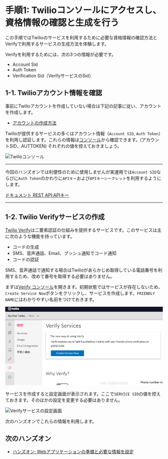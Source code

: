 # 手順1: Twilioコンソールにアクセスし、資格情報の確認と生成を行う

この手順ではTwilioのサービスを利用するために必要な資格情報の確認方法とVerifyで利用するサービスの生成方法を体験します。

Verifyを利用するためには、次の3つの情報が必要です。

- Account Sid
- Auth Token
- Verification Sid（VerifyサービスのSid）

## 1-1. Twilioアカウント情報を確認

事前にTwilioアカウントを作成していない場合は下記の記事に従い、アカウントを作成します。

- [アカウントの作成方法](https://www.twilio.com/blog/how-to-create-twilio-account-jp)

Twilioが提供するサービスの多くはアカウント情報（`Account SID`, `Auth Token`）を利用し認証します。これらの情報は[コンソール](https://jp.twilio.com/console)から確認できます。(アカウントSID、AUTTOKEN) それぞれの値を控えておきましょう。

![Twilioコンソール](../assets/01-twilio-console.png)

----

今回のハンズオンでは利便性のために使用しませんが実運用では`Account SID`ならびに`Auth Token`のかわりに`APIキー`および`APIキーシークレット`を利用するようにします。

[ドキュメント REST API:APIキー](https://jp.twilio.com/docs/iam/keys/api-key-resource)

---


## 1-2. Twilio Verifyサービスの作成

[Twilio Verify](https://jp.twilio.com/verify)は二要素認証の仕組みを提供するサービスです。このサービスは主に次のような機能を持っています。

- コードの生成
- SMS、音声通話、Email、プッシュ通知でコード通知
- コードの認証

SMS、音声通話で通知する場合はTwilioがあらかじめ取得している電話番号を利用するため、改めて番号を取得する必要はありません。

まずは[Verify コンソール](https://jp.twilio.com/console/verify/services)を開きます。初期状態ではサービスが存在しないため、`Create Service Now`ボタンをクリックし、サービスを作成します。`FRIENDLY NAME`にはわかりやすい名前をつけておきます。

![Verifyコンソール](../assets/01-console-verify.png)

サービスを作成すると設定画面が表示されます。ここで`SERVICE SID`の値を控えておきます。そのほかの設定を変更する必要はありません。

![Verifyサービスの設定画面](../assets/01-verify-service-sid.png)

次のハンズオンでこれらの情報を利用します。

## 次のハンズオン

- [ハンズオン: Webアプリケーションの準備と必要な情報を設定](../02-Prep-WebApp/00-Overview.md)